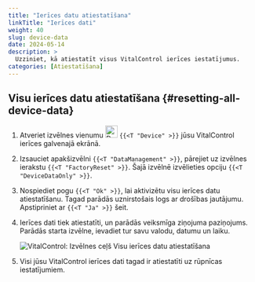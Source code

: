 ```yaml
---
title: "Ierīces datu atiestatīšana"
linkTitle: "Ierīces dati"
weight: 40
slug: device-data
date: 2024-05-14
description: >
  Uzziniet, kā atiestatīt visus VitalControl ierīces iestatījumus.
categories: [Atiestatīšana]
---
```

## Visu ierīces datu atiestatīšana {#resetting-all-device-data}

1. Atveriet izvēlnes vienumu <img src="/icons/device.svg" width="25" align="bottom" alt="Device" /> `{{<T "Device" >}}` jūsu VitalControl ierīces galvenajā ekrānā.

1. Izsauciet apakšizvēlni `{{<T "DataManagement" >}}`, pārejiet uz izvēlnes ierakstu `{{<T "FactoryReset" >}}`. Šajā izvēlnē izvēlieties opciju `{{<T "DeviceDataOnly" >}}`.

1. Nospiediet pogu `{{<T "Ok" >}}`, lai aktivizētu visu ierīces datu atiestatīšanu. Tagad parādās uznirstošais logs ar drošības jautājumu. Apstipriniet ar `{{<T "Ja" >}}` šeit.

1. Ierīces dati tiek atiestatīti, un parādās veiksmīga ziņojuma paziņojums. Parādās starta izvēlne, ievadiet tur savu valodu, datumu un laiku.

   ![VitalControl: Izvēlnes ceļš Visu ierīces datu atiestatīšana](../images/resetdevicedata.png "Ierīces datu atiestatīšana")

1. Visi jūsu VitalControl ierīces dati tagad ir atiestatīti uz rūpnīcas iestatījumiem.

